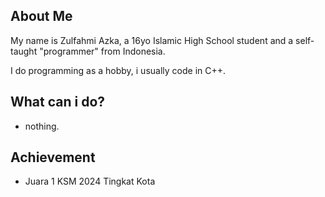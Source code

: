 ## About Me

My name is Zulfahmi Azka, a 16yo Islamic High School student and a self-taught "programmer" from Indonesia.

I do programming as a hobby, i usually code in C++.

## What can i do?
- nothing.

## Achievement
- Juara 1 KSM 2024 Tingkat Kota
